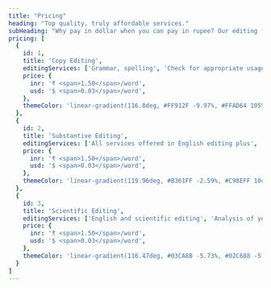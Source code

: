 ```yaml
---
title: "Pricing"
heading: "Top quality, truly affordable services."
subHeading: "Why pay in dollar when you can pay in rupee? Our editing fee is one of the best and affordable for authors and students. No express fee, fast turnaround, personal attention are some of the benefits why our customers stay with us."
pricing: [
  {
    id: 1,
    title: 'Copy Editing',
    editingServices: ['Grammar, spelling', 'Check for appropriate usage of words', 'Editing at word and sentence level'],
    price: {
      inr: '₹ <span>1.50</span>/word',
      usd: '$ <span>0.03</span>/word',
    },
    themeColor: 'linear-gradient(116.8deg, #FF912F -9.97%, #FFAD64 105%)'
  },
  {
    id: 2,
    title: 'Substantive Editing',
    editingServices: ['All services offered in English editing plus', 'Substantive editing to ensure proper sentence structure and flow', 'Correct terminology', 'Adherence to style guide'],
    price: {
      inr: '₹ <span>1.50</span>/word',
      usd: '$ <span>0.03</span>/word',
    },
    themeColor: 'linear-gradient(119.96deg, #B361FF -2.59%, #C98EFF 104.08%)'
  },
  {
    id: 3,
    title: 'Scientific Editing',
    editingServices: ['English and scientific editing', 'Analysis of your paper by subject matter expert', 'Detailed report on the structure and technical correctness of your paper'],
    price: {
      inr: '₹ <span>1.50</span>/word',
      usd: '$ <span>0.03</span>/word',
    },
    themeColor: 'linear-gradient(116.47deg, #03CA8B -5.73%, #02C688 -5.72%, #05E29C 103.5%)'
  }
]
---
```

